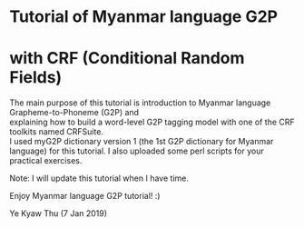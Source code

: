 # Tutorial of Myanmar language G2P   
# with CRF (Conditional Random Fields)

The main purpose of this tutorial is introduction to Myanmar language Grapheme-to-Phoneme (G2P) and   
explaining how to build a word-level G2P tagging model with one of the CRF toolkits named CRFSuite.  
I used myG2P dictionary version 1 (the 1st G2P dictionary for Myanmar language) for this tutorial.
I also uploaded some perl scripts for your practical exercises.

Note: I will update this tutorial when I have time.

Enjoy Myanmar language G2P tutorial! :)

Ye Kyaw Thu
(7 Jan 2019)


